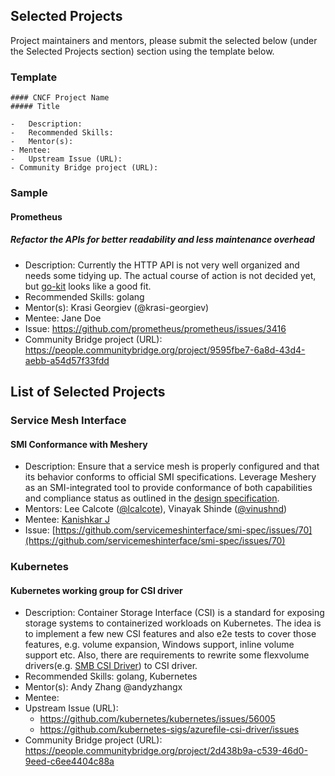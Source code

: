 ## Selected Projects

Project maintainers and mentors, please submit the selected below (under the Selected Projects section) section using the template below.

### Template

```
#### CNCF Project Name
##### Title

-	Description:
-	Recommended Skills:
-	Mentor(s):
- Mentee:
-	Upstream Issue (URL):
- Community Bridge project (URL):
```
### Sample

#### Prometheus
##### Refactor the APIs for better readability and less maintenance overhead

- Description: Currently the HTTP API is not very well organized and needs some tidying up. The actual course of action is not decided yet, but [go-kit](https://github.com/go-kit/kit) looks like a good fit.
-	Recommended Skills: golang
-	Mentor(s): Krasi Georgiev (@krasi-georgiev)
- Mentee: Jane Doe
-	Issue: https://github.com/prometheus/prometheus/issues/3416
- Community Bridge project (URL): https://people.communitybridge.org/project/9595fbe7-6a8d-43d4-aebb-a54d57f33fdd

## List of Selected Projects

### Service Mesh Interface

#### SMI Conformance with Meshery

- Description: Ensure that a service mesh is properly configured and that its behavior conforms to official SMI specifications. Leverage Meshery as an SMI-integrated tool to provide conformance of both capabilities and compliance status as outlined in the [design specification](https://docs.google.com/document/d/1HL8Sk7NSLLj-9PRqoHYVIGyU6fZxUQFotrxbmfFtjwc/edit).
- Mentors: Lee Calcote ([@lcalcote](https://twitter.com/lcalcote)), Vinayak Shinde ([@vinushnd](https://twitter.com/vinushnd))
- Mentee: [Kanishkar J](https://twitter.com/_kanishkarj_)
- Issue: [https://github.com/servicemeshinterface/smi-spec/issues/70](https://github.com/servicemeshinterface/smi-spec/issues/70)

### Kubernetes

#### Kubernetes working group for CSI driver

-	Description: Container Storage Interface (CSI) is a standard for exposing storage systems to containerized workloads on Kubernetes. The idea is to implement a few new CSI features and also e2e tests to cover those features, e.g. volume expansion, Windows support, inline volume support etc. Also, there are requirements to rewrite some flexvolume drivers(e.g. [SMB CSI Driver](https://github.com/kubernetes-csi/csi-driver-smb)) to CSI driver.
-	Recommended Skills: golang, Kubernetes
-	Mentor(s): Andy Zhang @andyzhangx
-   Mentee:
-	Upstream Issue (URL):
	-	https://github.com/kubernetes/kubernetes/issues/56005
	-	https://github.com/kubernetes-sigs/azurefile-csi-driver/issues
-   Community Bridge project (URL): https://people.communitybridge.org/project/2d438b9a-c539-46d0-9eed-c6ee4404c88a

